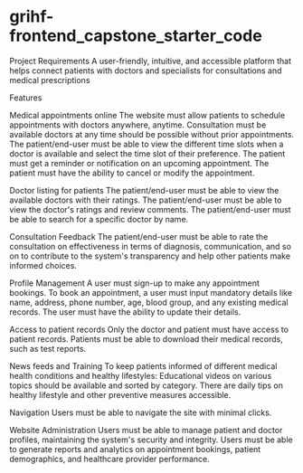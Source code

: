 # grihf-frontend_capstone_starter_code


Project Requirements
A user-friendly, intuitive, and accessible platform that helps connect patients with doctors and specialists for consultations and medical prescriptions

Features

Medical appointments online
The website must allow patients to schedule appointments with doctors anywhere, anytime.
Consultation must be available doctors at any time should be possible without prior appointments.
The patient/end-user must be able to view the different time slots when a doctor is available and select the time slot of their preference.
The patient must get a reminder or notification on an upcoming appointment.
The patient must have the ability to cancel or modify the appointment.

Doctor listing for patients
The patient/end-user must be able to view the available doctors with their ratings.
The patient/end-user must be able to view the doctor's ratings and review comments.
The patient/end-user must be able to search for a specific doctor by name.

Consultation Feedback
The patient/end-user must be able to rate the consultation on effectiveness in terms of diagnosis, communication, and so on to contribute to the system's transparency and help other patients make informed choices.

Profile Management
A user must sign-up to make any appointment bookings.
To book an appointment, a user must input mandatory details like name, address, phone number, age, blood group, and any existing medical records.
The user must have the ability to update their details.

Access to patient records
Only the doctor and patient must have access to patient records.
Patients must be able to download their medical records, such as test reports.

News feeds and Training
To keep patients informed of different medical health conditions and healthy lifestyles:
Educational videos on various topics should be available and sorted by category.
There are daily tips on healthy lifestyle and other preventive measures accessible.

Navigation
Users must be able to navigate the site with minimal clicks.

Website Administration
Users must be able to manage patient and doctor profiles, maintaining the system's security and integrity.
Users must be able to generate reports and analytics on appointment bookings, patient demographics, and healthcare provider performance.

